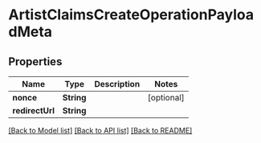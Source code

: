# ArtistClaimsCreateOperationPayloadMeta

## Properties
Name | Type | Description | Notes
------------ | ------------- | ------------- | -------------
**nonce** | **String** |  | [optional] 
**redirectUrl** | **String** |  | 

[[Back to Model list]](../README.md#documentation-for-models) [[Back to API list]](../README.md#documentation-for-api-endpoints) [[Back to README]](../README.md)


